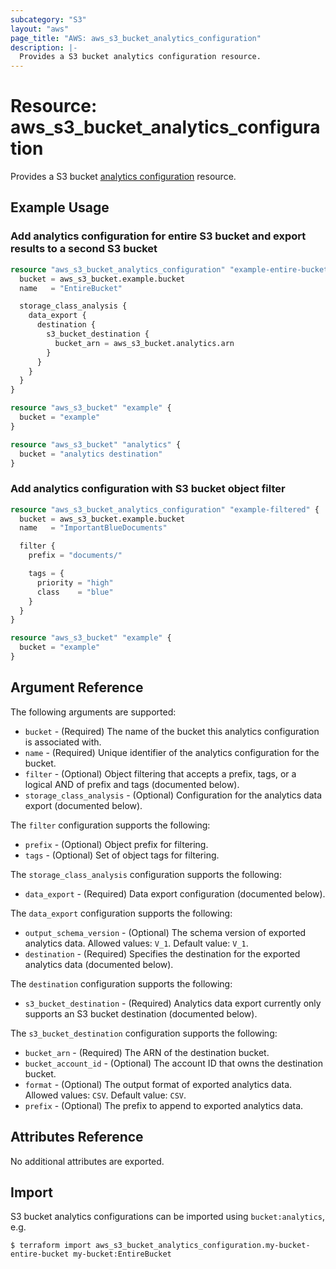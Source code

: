 ```yaml
---
subcategory: "S3"
layout: "aws"
page_title: "AWS: aws_s3_bucket_analytics_configuration"
description: |-
  Provides a S3 bucket analytics configuration resource.
---
```


# Resource: aws_s3_bucket_analytics_configuration

Provides a S3 bucket [analytics configuration](https://docs.aws.amazon.com/AmazonS3/latest/dev/analytics-storage-class.html) resource.

## Example Usage

### Add analytics configuration for entire S3 bucket and export results to a second S3 bucket

```terraform
resource "aws_s3_bucket_analytics_configuration" "example-entire-bucket" {
  bucket = aws_s3_bucket.example.bucket
  name   = "EntireBucket"

  storage_class_analysis {
    data_export {
      destination {
        s3_bucket_destination {
          bucket_arn = aws_s3_bucket.analytics.arn
        }
      }
    }
  }
}

resource "aws_s3_bucket" "example" {
  bucket = "example"
}

resource "aws_s3_bucket" "analytics" {
  bucket = "analytics destination"
}
```

### Add analytics configuration with S3 bucket object filter

```terraform
resource "aws_s3_bucket_analytics_configuration" "example-filtered" {
  bucket = aws_s3_bucket.example.bucket
  name   = "ImportantBlueDocuments"

  filter {
    prefix = "documents/"

    tags = {
      priority = "high"
      class    = "blue"
    }
  }
}

resource "aws_s3_bucket" "example" {
  bucket = "example"
}
```

## Argument Reference

The following arguments are supported:

* `bucket` - (Required) The name of the bucket this analytics configuration is associated with.
* `name` - (Required) Unique identifier of the analytics configuration for the bucket.
* `filter` - (Optional) Object filtering that accepts a prefix, tags, or a logical AND of prefix and tags (documented below).
* `storage_class_analysis` - (Optional) Configuration for the analytics data export (documented below).

The `filter` configuration supports the following:

* `prefix` - (Optional) Object prefix for filtering.
* `tags` - (Optional) Set of object tags for filtering.

The `storage_class_analysis` configuration supports the following:

* `data_export` - (Required) Data export configuration (documented below).

The `data_export` configuration supports the following:

* `output_schema_version` - (Optional) The schema version of exported analytics data. Allowed values: `V_1`. Default value: `V_1`.
* `destination` - (Required) Specifies the destination for the exported analytics data (documented below).

The `destination` configuration supports the following:

* `s3_bucket_destination` - (Required) Analytics data export currently only supports an S3 bucket destination (documented below).

The `s3_bucket_destination` configuration supports the following:

* `bucket_arn` - (Required) The ARN of the destination bucket.
* `bucket_account_id` - (Optional) The account ID that owns the destination bucket.
* `format` - (Optional) The output format of exported analytics data. Allowed values: `CSV`. Default value: `CSV`.
* `prefix` - (Optional) The prefix to append to exported analytics data.

## Attributes Reference

No additional attributes are exported.

## Import

S3 bucket analytics configurations can be imported using `bucket:analytics`, e.g.

```
$ terraform import aws_s3_bucket_analytics_configuration.my-bucket-entire-bucket my-bucket:EntireBucket
```
